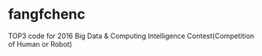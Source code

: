 # fangfchenc
TOP3 code for 2016 Big Data &amp; Computing Intelligence Contest(Competition of Human or Robot)
